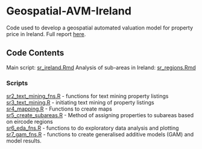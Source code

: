 # Geospatial-AVM-Ireland
Code used to develop a geospatial automated valuation model for property price in Ireland. Full report [here](https://github.com/brianod414/Geospatial-AVM-Ireland/blob/317ce8ec5fcc4fc0b5fd240e64c18eaca2dedc83/Geospatial_AVM_Ireland.pdf). 

## Code Contents 

Main script: [sr_ireland.Rmd](https://github.com/brianod414/Geospatial-AVM-Ireland/blob/a22f8b80d00395cfcbaec78f0d940da29a2da7ef/Code/sr_ireland.Rmd)
Analysis of sub-areas in Ireland: [sr_regions.Rmd](https://github.com/brianod414/Geospatial-AVM-Ireland/blob/a22f8b80d00395cfcbaec78f0d940da29a2da7ef/Code/sr_sub_areas.Rmd)

### Scripts 
[sr2_text_mining_fns.R](https://github.com/brianod414/Geospatial-AVM-Ireland/blob/a22f8b80d00395cfcbaec78f0d940da29a2da7ef/Code/sr2_text_mining_fns.R) - functions for text mining property listings  
[sr3_text_mining.R](https://github.com/brianod414/Geospatial-AVM-Ireland/blob/a22f8b80d00395cfcbaec78f0d940da29a2da7ef/Code/sr3_text_mining.R) - initiating text mining of property listings  
[sr4_mapping.R](https://github.com/brianod414/Geospatial-AVM-Ireland/blob/a22f8b80d00395cfcbaec78f0d940da29a2da7ef/Code/sr4_mapping.R) - Functions to create maps  
[sr5_create_subareas.R](https://github.com/brianod414/Geospatial-AVM-Ireland/blob/a22f8b80d00395cfcbaec78f0d940da29a2da7ef/Code/sr5_create_subareas.R) - Method of assigning properties to subareas based on eircode regions  
[sr6_eda_fns.R](https://github.com/brianod414/Geospatial-AVM-Ireland/blob/a22f8b80d00395cfcbaec78f0d940da29a2da7ef/Code/sr6_eda_fns.R) - functions to do exploratory data analysis and plotting  
[sr7_gam_fns.R](https://github.com/brianod414/Geospatial-AVM-Ireland/blob/a22f8b80d00395cfcbaec78f0d940da29a2da7ef/Code/sr7_gam_fns.R) - functions to create generalised additive models (GAM) and model results. 
